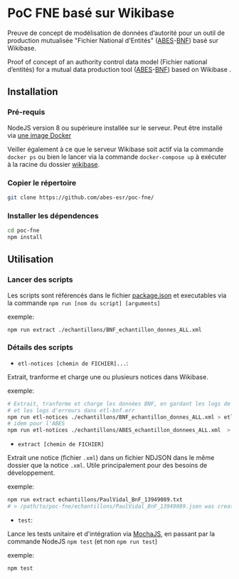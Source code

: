 # PoC FNE basé sur Wikibase

Preuve de concept de modélisation de données d’autorité pour un outil de production mutualisée "Fichier National d'Entités" ([ABES](http://www.abes.fr/)-[BNF](https://www.bnf.fr/fr)) basé sur Wikibase.


Proof of concept of an authority control data model (Fichier national
d’entités) for a mutual data production tool ([ABES](http://www.abes.fr/)-[BNF](https://www.bnf.fr)) based on Wikibase .

## Installation

### Pré-requis

NodeJS version 8 ou supérieure installée sur le serveur. Peut être installé via [une image Docker](https://jdlm.info/articles/2016/03/06/lessons-building-node-app-docker.html)

Veiller également à ce que le serveur Wikibase soit actif via la commande `docker ps` ou bien le lancer via la commande `docker-compose up` à exécuter à la racine du dossier [wikibase](https://github.com/abes-esr/poc-fne-wikibase-docker).

### Copier le répertoire
```sh
git clone https://github.com/abes-esr/poc-fne/
```

### Installer les dépendences
```sh
cd poc-fne
npm install
```

## Utilisation

### Lancer des scripts

Les scripts sont référencés dans le fichier [package.json](https://github.com/abes-esr/poc-fne/blob/naive-etl/package.json) et executables via la commande `npm run [nom du script] [arguments]`

exemple:

`npm run extract ./echantillons/BNF_echantillon_donnes_ALL.xml`

### Détails des scripts

- `etl-notices [chemin de FICHIER]...`:

Extrait, tranforme et charge une ou plusieurs notices dans Wikibase.

exemple:

```sh
# Extrait, tranforme et charge les données BNF, en gardant les logs de chargement dans etl-bnf.log
# et les logs d'erreurs dans etl-bnf.err
npm run etl-notices ./echantillons/BNF_echantillon_donnes_ALL.xml > etl-bnf.log 2> etl-bnf.err
# idem pour l'ABES
npm run etl-notices ./echantillons/ABES_echantillon_donnees_ALL.xml  > etl-abes.log 2> etl-abes.err
```

- `extract [chemin de FICHIER]`

Extrait une notice (fichier `.xml`) dans un fichier NDJSON dans le même dossier que la notice `.xml`. Utile principalement pour des besoins de développement.

exemple:

```sh
npm run extract echantillons/PaulVidal_BnF_13949089.txt
# > /path/to/poc-fne/echantillons/PaulVidal_BnF_13949089.json was created.
```

- `test`:

Lance les tests unitaire et d'intégration via [MochaJS](https://mochajs.org/), en passant par la commande NodeJS `npm test` (et non `npm run test`)

exemple:

```sh
npm test
```
